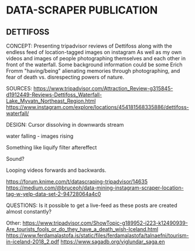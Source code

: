 # DATA-SCRAPER PUBLICATION

## DETTIFOSS

CONCEPT:
Presenting tripadvisor reviews of Dettifoss along with the endless feed of location-tagged images on instagram
As well as my own videos and images of people photographing themselves and each other in front of the waterfall. Some background information could  be some Erich Fromm "having/being" alienating memories through photographing, and fear of death vs. disrespecting powers of nature.

SOURCES:
https://www.tripadvisor.com/Attraction_Review-g315845-d1912449-Reviews-Dettifoss_Waterfall-Lake_Myvatn_Northeast_Region.html
https://www.instagram.com/explore/locations/454181568335886/dettifoss-waterfall/

DESIGN:
Cursor dissolving in downwards stream

water falling - images rising

Something like liquify filter aftereffect

Sound?

Looping videos forwards and backwards.

https://forum.knime.com/t/datascraping-tripadvisor/14635
https://medium.com/@bruceoh/data-mining-instagram-scraper-location-tag-w-yelp-data-set-2-94728064a4c0

QUESTIONS:
Is it possible to get a live-feed as these posts are created almost constantly?

Other:
https://www.tripadvisor.com/ShowTopic-g189952-i223-k12490939-Are_tourists_fools_or_do_they_have_a_death_wish-Iceland.html
https://www.ferdamalastofa.is/static/files/ferdamalastofa/talnaefni/tourism-in-iceland-2018_2.pdf
https://www.sagadb.org/viglundar_saga.en
